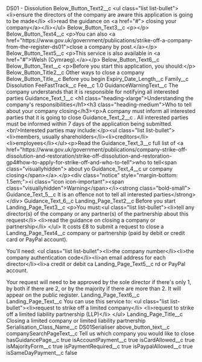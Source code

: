 <?xml version="1.0" encoding="UTF-8"?>
<CustomMetadata xmlns="http://soap.sforce.com/2006/04/metadata" xmlns:xsi="http://www.w3.org/2001/XMLSchema-instance" xmlns:xsd="http://www.w3.org/2001/XMLSchema">
    <label>DS01 - Dissolution</label>
    <values>
        <field>Below_Button_Text2__c</field>
        <value xsi:type="xsd:string">&lt;ul class=&quot;list list-bullet&quot;&gt;
        &lt;li&gt;ensure the directors of the company are aware this application is going to be made&lt;/li&gt;
        &lt;li&gt;read the guidance on &lt;a href=&quot;#&quot;&gt; closing your company&lt;/a&gt;&lt;/li&gt;&lt;/ul&gt;</value>
    </values>
    <values>
        <field>Below_Button_Text3__c</field>
        <value xsi:type="xsd:string">&lt;p&gt;&lt;/p&gt;</value>
    </values>
    <values>
        <field>Below_Button_Text4__c</field>
        <value xsi:type="xsd:string">&lt;p&gt;You can also &lt;a href=&quot;https://www.gov.uk/government/publications/strike-off-a-company-from-the-register-ds01&quot;&gt;close a company by post.&lt;/a&gt;&lt;/p&gt;</value>
    </values>
    <values>
        <field>Below_Button_Text5__c</field>
        <value xsi:type="xsd:string">&lt;p&gt;This service is also available in &lt;a href=&quot;#&quot;&gt;Welsh (Cymraeg).&lt;/a&gt;&lt;/p&gt;</value>
    </values>
    <values>
        <field>Below_Button_Text6__c</field>
        <value xsi:nil="true"/>
    </values>
    <values>
        <field>Below_Button_Text__c</field>
        <value xsi:type="xsd:string">&lt;p&gt;Before you start this application, you should:&lt;/p&gt;</value>
    </values>
    <values>
        <field>Below_Button_Title2__c</field>
        <value xsi:type="xsd:string">Other ways to close a company</value>
    </values>
    <values>
        <field>Below_Button_Title__c</field>
        <value xsi:type="xsd:string">Before you begin</value>
    </values>
    <values>
        <field>Expiry_Date_Length__c</field>
        <value xsi:nil="true"/>
    </values>
    <values>
        <field>Family__c</field>
        <value xsi:type="xsd:string">Dissolution</value>
    </values>
    <values>
        <field>FeeFastTrack__c</field>
        <value xsi:nil="true"/>
    </values>
    <values>
        <field>Fee__c</field>
        <value xsi:type="xsd:double">1.0</value>
    </values>
    <values>
        <field>GuidanceWarningText__c</field>
        <value xsi:type="xsd:string">The company understands that it is responsible for notifying all interested parties</value>
    </values>
    <values>
        <field>Guidance_Text_1__c</field>
        <value xsi:type="xsd:string">&lt;h1 class=&quot;heading-xlarge&quot;&gt;Understanding the company&apos;s responsibilities&lt;/h1&gt;&lt;h3 class=&quot;heading-medium&quot;&gt;Who to tell about your company closing&lt;/h3&gt;&lt;p&gt;A company must inform all interested parties that it is going to close</value>
    </values>
    <values>
        <field>Guidance_Text_2__c</field>
        <value xsi:type="xsd:string">. All interested parties must be informed within 7 days of the application being submitted.&lt;br/&gt;Interested parties may include:&lt;/p&gt;&lt;ul class=&quot;list list-bullet&quot;&gt;&lt;li&gt;members, usually shareholders&lt;/li&gt;&lt;li&gt;creditors&lt;/li&gt;&lt;li&gt;employees&lt;/li&gt;&lt;/ul&gt;&lt;p&gt;Read the</value>
    </values>
    <values>
        <field>Guidance_Text_3__c</field>
        <value xsi:type="xsd:string">full list of &lt;a href=&quot;https://www.gov.uk/government/publications/company-strike-off-dissolution-and-restoration/strike-off-dissolution-and-restoration-gp4#how-to-apply-for-strike-off-and-who-to-tell&quot;&gt;who to tell&lt;span class=&quot;visuallyhidden&quot;&gt; about yo</value>
    </values>
    <values>
        <field>Guidance_Text_4__c</field>
        <value xsi:type="xsd:string">ur company closing&lt;/span&gt;&lt;/a&gt;.&lt;/p&gt;&lt;div class=&quot;notice&quot; style=&quot;margin-bottom: 1.5em;&quot;&gt;&lt;i class=&quot;icon icon-important&quot;&gt;&lt;span class=&quot;visuallyhidden&quot;&gt;Warning&lt;/span&gt;&lt;/i&gt;&lt;strong class=&quot;bold-small&quot;&gt;</value>
    </values>
    <values>
        <field>Guidance_Text_5__c</field>
        <value xsi:type="xsd:string">It is an offence not to tell all interested parties&lt;/strong&gt;&lt;/div&gt;</value>
    </values>
    <values>
        <field>Guidance_Text_6__c</field>
        <value xsi:nil="true"/>
    </values>
    <values>
        <field>Landing_Page_Text2__c</field>
        <value xsi:type="xsd:string">Before you start</value>
    </values>
    <values>
        <field>Landing_Page_Text3__c</field>
        <value xsi:type="xsd:string">&lt;p&gt;You must:&lt;ul class=&quot;list list-bullet&quot;&gt;&lt;li&gt;tell any director(s) of the company or any partner(s) of the partnership about this request&lt;/li&gt;
&lt;li&gt;read the guidance on closing a company or partnership&lt;/li&gt;
&lt;/ul&gt; It costs £8 to submit a request to close a</value>
    </values>
    <values>
        <field>Landing_Page_Text4__c</field>
        <value xsi:type="xsd:string">company or partnership (paid by debit or credit card or PayPal account). 

You&apos;ll need:
&lt;ul class=&quot;list list-bullet&quot;&gt;&lt;li&gt;the company number&lt;/li&gt;&lt;li&gt;the company authentication code&lt;/li&gt;&lt;li&gt;an email address for each director&lt;/li&gt;&lt;li&gt;a credit or debit ca</value>
    </values>
    <values>
        <field>Landing_Page_Text5__c</field>
        <value xsi:type="xsd:string">rd or PayPal account.

Your request will need to be approved by the sole director if there&apos;s only 1, by both if there are 2, or by the majority if there are more than 2. It will appear on the public register.</value>
    </values>
    <values>
        <field>Landing_Page_Text6__c</field>
        <value xsi:nil="true"/>
    </values>
    <values>
        <field>Landing_Page_Text__c</field>
        <value xsi:type="xsd:string">You can use this service to:
&lt;ul class=&quot;list list-bullet&quot;&gt;&lt;li&gt;request to strike off a limited company&lt;/li&gt;
&lt;li&gt;request to strike off a limited liability partnership (LLP)&lt;/li&gt;
&lt;/ul&gt;</value>
    </values>
    <values>
        <field>Landing_Page_Title__c</field>
        <value xsi:type="xsd:string">Closing a limited company or limited liability partnership</value>
    </values>
    <values>
        <field>Serialisation_Class_Name__c</field>
        <value xsi:type="xsd:string">DS01Serialiser</value>
    </values>
    <values>
        <field>above_button_text__c</field>
        <value xsi:nil="true"/>
    </values>
    <values>
        <field>companySearchPageText__c</field>
        <value xsi:type="xsd:string">Tell us which company you would like to close</value>
    </values>
    <values>
        <field>hasGuidancePage__c</field>
        <value xsi:type="xsd:boolean">true</value>
    </values>
    <values>
        <field>isAccountPayment__c</field>
        <value xsi:type="xsd:boolean">true</value>
    </values>
    <values>
        <field>isCardAllowed__c</field>
        <value xsi:type="xsd:boolean">true</value>
    </values>
    <values>
        <field>isMajorityForm__c</field>
        <value xsi:type="xsd:boolean">true</value>
    </values>
    <values>
        <field>isPaymentRequired__c</field>
        <value xsi:type="xsd:boolean">true</value>
    </values>
    <values>
        <field>isPaypalAllowed__c</field>
        <value xsi:type="xsd:boolean">true</value>
    </values>
    <values>
        <field>isSameDayPayment__c</field>
        <value xsi:type="xsd:boolean">false</value>
    </values>
</CustomMetadata>
